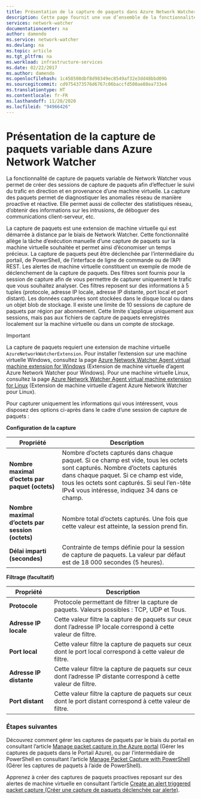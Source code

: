 ```yaml
---
title: Présentation de la capture de paquets dans Azure Network Watcher | Microsoft Docs
description: Cette page fournit une vue d’ensemble de la fonctionnalité de capture de paquets de Network Watcher.
services: network-watcher
documentationcenter: na
author: damendo
ms.service: network-watcher
ms.devlang: na
ms.topic: article
ms.tgt_pltfrm: na
ms.workload: infrastructure-services
ms.date: 02/22/2017
ms.author: damendo
ms.openlocfilehash: 1c458508dbf8d98349ec8549af32e3dd48bbd09b
ms.sourcegitcommit: cd9754373576d6767c06baccfd500ae88ea733e4
ms.translationtype: HT
ms.contentlocale: fr-FR
ms.lasthandoff: 11/20/2020
ms.locfileid: "94966426"
---
```

# <a name="introduction-to-variable-packet-capture-in-azure-network-watcher"></a>Présentation de la capture de paquets variable dans Azure Network Watcher

La fonctionnalité de capture de paquets variable de Network Watcher vous permet de créer des sessions de capture de paquets afin d’effectuer le suivi du trafic en direction et en provenance d’une machine virtuelle. La capture des paquets permet de diagnostiquer les anomalies réseau de manière proactive et réactive. Elle permet aussi de collecter des statistiques réseau, d’obtenir des informations sur les intrusions, de déboguer des communications client-serveur, etc.

La capture de paquets est une extension de machine virtuelle qui est démarrée à distance par le biais de Network Watcher. Cette fonctionnalité allège la tâche d’exécution manuelle d’une capture de paquets sur la machine virtuelle souhaitée et permet ainsi d’économiser un temps précieux. La capture de paquets peut être déclenchée par l’intermédiaire du portail, de PowerShell, de l’interface de ligne de commande ou de l’API REST. Les alertes de machine virtuelle constituent un exemple de mode de déclenchement de la capture de paquets. Des filtres sont fournis pour la session de capture afin de vous permettre de capturer uniquement le trafic que vous souhaitez analyser. Ces filtres reposent sur des informations à 5 tuples (protocole, adresse IP locale, adresse IP distante, port local et port distant). Les données capturées sont stockées dans le disque local ou dans un objet blob de stockage. Il existe une limite de 10 sessions de capture de paquets par région par abonnement. Cette limite s’applique uniquement aux sessions, mais pas aux fichiers de capture de paquets enregistrés localement sur la machine virtuelle ou dans un compte de stockage.

> [!IMPORTANT]
> La capture de paquets requiert une extension de machine virtuelle `AzureNetworkWatcherExtension`. Pour installer l’extension sur une machine virtuelle Windows, consultez la page [Azure Network Watcher Agent virtual machine extension for Windows](../virtual-machines/extensions/network-watcher-windows.md) (Extension de machine virtuelle d’agent Azure Network Watcher pour Windows). Pour une machine virtuelle Linux, consultez la page [Azure Network Watcher Agent virtual machine extension for Linux](../virtual-machines/extensions/network-watcher-linux.md) (Extension de machine virtuelle d’agent Azure Network Watcher pour Linux).

Pour capturer uniquement les informations qui vous intéressent, vous disposez des options ci-après dans le cadre d’une session de capture de paquets :

**Configuration de la capture**

|Propriété|Description|
|---|---|
|**Nombre maximal d’octets par paquet (octets)** | Nombre d’octets capturés dans chaque paquet. Si ce champ est vide, tous les octets sont capturés. Nombre d’octets capturés dans chaque paquet. Si ce champ est vide, tous les octets sont capturés. Si seul l’en-tête IPv4 vous intéresse, indiquez 34 dans ce champ. |
|**Nombre maximal d’octets par session (octets)** | Nombre total d’octets capturés. Une fois que cette valeur est atteinte, la session prend fin.|
|**Délai imparti (secondes)** | Contrainte de temps définie pour la session de capture de paquets. La valeur par défaut est de 18 000 secondes (5 heures).|

**Filtrage (facultatif)**

|Propriété|Description|
|---|---|
|**Protocole** | Protocole permettant de filtrer la capture de paquets. Valeurs possibles : TCP, UDP et Tous.|
|**Adresse IP locale** | Cette valeur filtre la capture de paquets sur ceux dont l’adresse IP locale correspond à cette valeur de filtre.|
|**Port local** | Cette valeur filtre la capture de paquets sur ceux dont le port local correspond à cette valeur de filtre.|
|**Adresse IP distante** | Cette valeur filtre la capture de paquets sur ceux dont l’adresse IP distante correspond à cette valeur de filtre.|
|**Port distant** | Cette valeur filtre la capture de paquets sur ceux dont le port distant correspond à cette valeur de filtre.|

### <a name="next-steps"></a>Étapes suivantes

Découvrez comment gérer les captures de paquets par le biais du portail en consultant l’article [Manage packet capture in the Azure portal](network-watcher-packet-capture-manage-portal.md) (Gérer les captures de paquets dans le Portail Azure), ou par l’intermédiaire de PowerShell en consultant l’article [Manage Packet Capture with PowerShell](network-watcher-packet-capture-manage-powershell.md) (Gérer les captures de paquets à l’aide de PowerShell).

Apprenez à créer des captures de paquets proactives reposant sur des alertes de machine virtuelle en consultant l’article [Create an alert triggered packet capture (Créer une capture de paquets déclenchée par alerte)](network-watcher-alert-triggered-packet-capture.md).

<!--Image references-->
[1]: ./media/network-watcher-packet-capture-overview/figure1.png